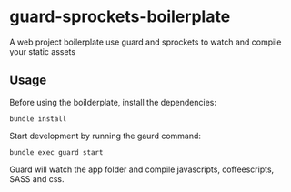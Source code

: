 # guard-sprockets-boilerplate

A web project boilerplate use guard and sprockets to watch and compile your static assets 

## Usage

Before using the boilderplate, install the dependencies:

    bundle install
    
Start development by running the gaurd command:
    
    bundle exec guard start

Guard will watch the app folder and compile javascripts, coffeescripts, SASS and css.

    